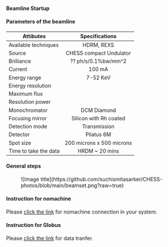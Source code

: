 
#### Beamline Startup 

#### Parameters of the beamline


| Attibutes | Specifications | 
| -------------- | :---------: | 
| Available techniques | HDRM, REXS | 
| Source | CHESS compact Undulator | 
| Brilliance| ?? ph/s/0.1%bw/mm^2 | 
| Current| 100 mA | 
| Energy range | 7-52 KeV | 
| Energy resolution | | 
| Maximum flux | | 
| Resolution power | | 
| Monochromator | DCM Diamond |
| Focusing mirror | Silicon with Rh coated |
| Detection mode | Transmission |  
| Detector| Pilatus 6M | 
| Spot size| 200 microns x 500 microns | 
| Time to take the data| HRDM ~ 20 mins | 






#### General steps

<figure markdown>
  ![Image title](https://github.com/suchismitasarker/CHESS-photos/blob/main/beamset.png?raw=true)
</figure>



#### Instruction for nomachine

Please [click the link](https://wiki.classe.cornell.edu/Computing/NoMachine) for nomachine connection in your system.


#### Instruction for Globus

Please [click the link](https://wiki.classe.cornell.edu/Computing/GlobusDataTransfer) for data tranfer. 